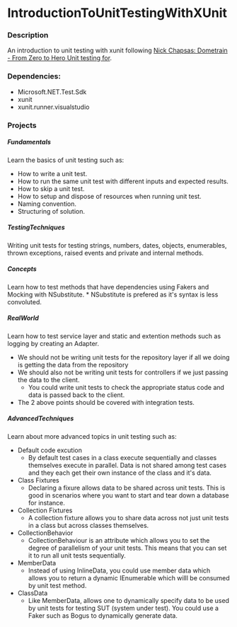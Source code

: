 # IntroductionToUnitTestingWithXUnit 

### Description
An introduction to unit testing with xunit following [Nick Chapsas: Dometrain - From Zero to Hero Unit testing for](C#https://dometrain.com/course/from-zero-to-hero-unit-testing-in-c/).

### Dependencies:
* Microsoft.NET.Test.Sdk
* xunit
* xunit.runner.visualstudio

### Projects

##### Fundamentals
Learn the basics of unit testing such as:
* How to write a unit test.
* How to run the same unit test with different inputs and expected results.
* How to skip a unit test.
* How to setup and dispose of resources when running unit test.
* Naming convention.
* Structuring of solution.

##### TestingTechniques
Writing unit tests for testing strings, numbers, dates, objects, enumerables, 
thrown exceptions, raised events and private and internal methods.

##### Concepts
Learn how to test methods that have dependencies using Fakers and Mocking with
NSubstitute.
	* NSubstitute is prefered as it's syntax is less convoluted.

##### RealWorld
Learn how to test service layer and static and extention methods such 
as logging by creating an Adapter.
* We should not be writing unit tests for the repository layer if all we doing 
is getting the data from the repository
* We should also not be writing unit tests for controllers if we just passing the
data to the client.
	* You could write unit tests to check the appropriate status code and data is passed
	back to the client.
* The 2 above points should be covered with integration tests.

##### AdvancedTechniques
Learn about more advanced topics in unit testing such as:
* Default code excution
	* By default test cases in a class execute sequentially and classes themselves execute in parallel. Data is not shared among test cases and they each get their own instance of the class and it's data.
* Class Fixtures
	* Declaring a fixure allows data to be shared across unit tests. This is good in scenarios where you want to start and tear down a database for instance.
* Collection Fixtures
	* A collection fixture allows you to share data across not just unit tests in a class but across classes themselves.
* CollectionBehavior
	* CollectionBehaviour is an attribute which allows you to set the degree of parallelism of your unit tests. This means that you can set it to run all unit tests sequentially.
* MemberData
	* Instead of using InlineData, you could use member data which allows you to return a dynamic IEnumerable which willl be consumed by unit test method.
* ClassData
	* Like MemberData, allows one to dynamically specify data to be used by unit tests for testing SUT (system under test). You could use a Faker such as Bogus to dynamically generate data.
